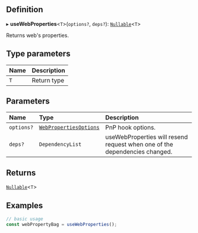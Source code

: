 
## Definition

▸ **useWebProperties**<`T`\>(`options?`, `deps?`): [`Nullable`](../Types/NullableT.md)<`T`\>

Returns web's properties.

## Type parameters

| Name | Description |
| :------ | :------ |
| `T` | Return type |

## Parameters

| Name | Type | Description |
| :------ | :------ | :------ |
| `options?` | [`WebPropertiesOptions`](../Interfaces/WebPropertiesOptions.md) | PnP hook options. |
| `deps?` | `DependencyList` | useWebProperties will resend request when one of the dependencies changed. |

## Returns

[`Nullable`](../Types/NullableT.md)<`T`\>

## Examples

```typescript
// basic usage
const webPropertyBag = useWebProperties();
```